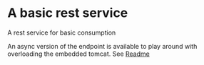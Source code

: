 # A basic rest service

A rest service for basic consumption

An async version of the endpoint is available to play around with overloading the embedded tomcat. See [Readme](../basic-rest-app/README.md)